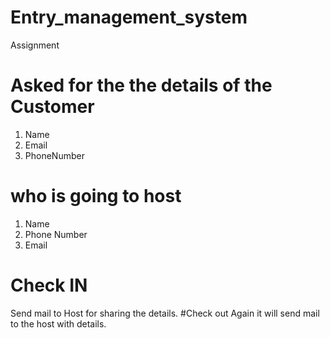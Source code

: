 # Entry_management_system
Assignment
# Asked for the the details of the Customer
1. Name
2. Email
3. PhoneNumber
# who is going to host
1. Name
2. Phone Number
3. Email
# Check IN
Send mail to Host for sharing the details.
#Check out
Again it will send mail to the host with details.


